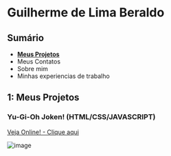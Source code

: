 <h1> Guilherme de Lima Beraldo </h1>
<h2>Sumário</h2>

- **[Meus Projetos](#1-meus-projetos)**
-   Meus Contatos
-   Sobre mim
-   Minhas experiencias de trabalho
 
<h2>1: Meus Projetos</h2>
<h3>Yu-Gi-Oh Joken! (HTML/CSS/JAVASCRIPT)</h3> 

[Veja Online! - Clique aqui](https://guilherme-beraldo.github.io/yu-gi-oh-joken/)

![image](https://github.com/Guilherme-Beraldo/teste-port/assets/119258473/55587277-94c3-4d4e-9c13-2601ee256cb5)

